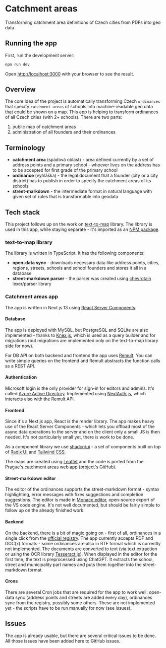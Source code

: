 # Catchment areas

Transforming catchment area definitions of Czech cities from PDFs into geo data.

## Running the app

First, run the development server:

```bash
npm run dev
```

Open [http://localhost:3000](http://localhost:3000) with your browser to see the result.

## Overview

The core idea of the project is automatically transforming Czech `ordinances` that specify `catchment areas` of schools into machine-readable geo data that could be shown on a map. This app is helping to transform ordinances of all Czech cities (with 2+ schools). There are two parts:

1. public map of catchment areas
2. administration of all founders and their ordinances

## Terminology

- **catchment area** (spádová oblast) - area defined currently by a set of address points and a primary school - whoever lives on the address has to be accepted for first grade of the primary school
- **ordinance** (vyhláška) - the legal document that a founder (city or a city district) has to publish in order to specify the catchment areas of its schools
- **street-markdown** - the intermediate format in natural language with given set of rules that is transformable into geodata

## Tech stack

This project follows up on the work on [text-to-map](https://github.com/maral/text-to-map) library. The library is used in this app, while staying separate - it's imported as an [NPM package](https://www.npmjs.com/package/text-to-map).

### text-to-map library

The library is written in TypeScript. It has the following components:

- **open-data sync** - downloads necessary data like address points, cities, regions, streets, schools and school founders and stores it all in a database
- **street-markdown parser** - the parser was created using [chevrotain](https://chevrotain.io/docs/) lexer/parser library

### Catchment areas app

The app is written in Next.js 13 using [React Server Components](https://nextjs.org/docs/getting-started/react-essentials).

#### Database

The app is deployed with MySQL, but PostgreSQL and SQLite are also implemented - thanks to [Knex.js](https://knexjs.org/), which is used as a query builder and for migrations (but migrations are implemented only on the text-to-map library side for now).

For DB API on both backend and frontend the app uses [Remult](https://remult.dev/). You can write simple queries on the frontend and Remult abstracts the function calls as a REST API.

#### Authentication

Microsoft login is the only provider for sign-in for editors and admins. It's called [Azure Active Directory](https://azure.microsoft.com/en-us/products/active-directory). Implemented using [NextAuth.js](https://next-auth.js.org/), which interacts also with the Remult API.

#### Frontend

Since it's a Next.js app, React is the render library. The app makes heavy use of the React Server Components - which lets you offload most of the async data operations to the server and on the client only a small JS is then needed. It's not particularly small yet, there is work to be done.

As a component library we use [shadcn/ui](https://ui.shadcn.com/) - a set of components built on top of [Radix UI](https://www.radix-ui.com/docs/primitives/overview/introduction) and [Tailwind CSS](https://tailwindcss.com/docs/installation).

The maps are created using [Leaflet](https://leafletjs.com/) and the code is ported from the [Prague's catchment areas web app](https://www.spadovostpraha.cz/) ([project's GitHub](https://github.com/maral/text-to-map-frontend)).

#### Street-markdown editor

The editor of the ordinances supports the street-markdown format - syntax highlighting, error messages with fixes suggestions and completion suggestions. The editor is made in [Monaco editor](https://microsoft.github.io/monaco-editor/), open-source export of the VS code engine. It's not well documented, but should be fairly simple to follow up on the already finished work.

#### Backend

On the backend, there is a bit of magic going on - first of all, ordinances in a single click from the [official registry](https://sbirkapp.gov.cz/vyhledavani). The app currently accepts PDF and DOC(x) formats - some ordinances are also in RTF format which is currently not implemented. The documents are converted to text (via text extraction or using the OCR library [Tesseract.js](https://github.com/naptha/tesseract.js)). When displayed in the editor for the first time, the text is preprocessed using ChatGPT. It extracts the school, street and municipality part names and puts them together into the street-markdown format.

#### Crons

There are several Cron jobs that are required for the app to work well: open-data sync (address points and streets are added every day), ordinances sync from the registry, possibly some others. These are not implemented yet - the scripts have to be run manually for now (see issues).

## Issues

The app is already usable, but there are several critical issues to be done. All those issues have been added here to GitHub issues.
